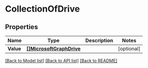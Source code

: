 # CollectionOfDrive

## Properties

Name | Type | Description | Notes
------------ | ------------- | ------------- | -------------
**Value** | [**[]MicrosoftGraphDrive**](microsoft.graph.drive.md) |  | [optional] 

[[Back to Model list]](../README.md#documentation-for-models) [[Back to API list]](../README.md#documentation-for-api-endpoints) [[Back to README]](../README.md)


